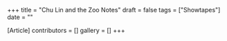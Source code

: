 +++
title = "Chu Lin and the Zoo Notes"
draft = false
tags = ["Showtapes"]
date = ""

[Article]
contributors = []
gallery = []
+++